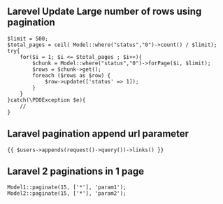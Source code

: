 ## Larevel Update Large number of rows using pagination
```
$limit = 500;
$total_pages = ceil( Model::where("status","0")->count() / $limit);
try{
    for($i = 1; $i <= $total_pages ; $i++){
        $chunk = Model::where("status","0")->forPage($i, $limit);
        $rows = $chunk->get();
        foreach ($rows as $row) {
            $row->update(['status' => 1]);
        }
    }
}catch(\PDOException $e){
    //
}
```

## Laravel pagination append url parameter
```
{{ $users->appends(request()->query())->links() }}
```

## Laravel 2 paginations in 1 page
```
Model1::paginate(15, ['*'], 'param1');
Model2::paginate(15, ['*'], 'param2');
```
